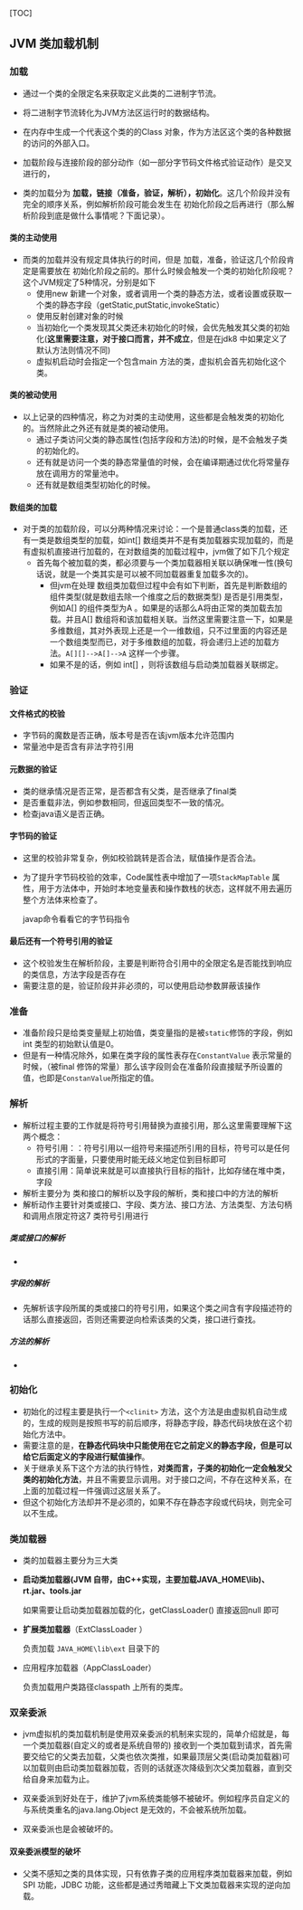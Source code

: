 [TOC]

## JVM 类加载机制

### 加载

* 通过一个类的全限定名来获取定义此类的二进制字节流。
* 将二进制字节流转化为JVM方法区运行时的数据结构。
* 在内存中生成一个代表这个类的的Class 对象，作为方法区这个类的各种数据的访问的外部入口。
* 加载阶段与连接阶段的部分动作（如一部分字节码文件格式验证动作）是交叉进行的，

* 类的加载分为 **加载，链接（准备，验证，解析），初始化**。这几个阶段并没有完全的顺序关系，例如解析阶段可能会发生在 初始化阶段之后再进行（那么解析阶段到底是做什么事情呢？下面记录）。


#### 类的主动使用

* 而类的加载并没有规定具体执行的时间，但是 加载，准备，验证这几个阶段肯定是需要放在 初始化阶段之前的。那什么时候会触发一个类的初始化阶段呢？这个JVM规定了5种情况，分别是如下
  * 使用new 新建一个对象，或者调用一个类的静态方法，或者设置或获取一个类的静态字段（getStatic,putStatic,invokeStatic）
  * 使用反射创建对象的时候
  * 当初始化一个类发现其父类还未初始化的时候，会优先触发其父类的初始化(**这里需要注意，对于接口而言，并不成立**，但是在jdk8 中如果定义了默认方法则情况不同)
  * 虚拟机启动时会指定一个包含main 方法的类，虚拟机会首先初始化这个类。

#### 类的被动使用

* 以上记录的四种情况，称之为对类的主动使用，这些都是会触发类的初始化的。当然除此之外还有就是类的被动使用。
  * 通过子类访问父类的静态属性(包括字段和方法)的时候，是不会触发子类的初始化的。
  * 还有就是访问一个类的静态常量值的时候，会在编译期通过优化将常量存放在调用方的常量池中。
  * 还有就是数组类型初始化的时候。

#### 数组类的加载

* 对于类的加载阶段，可以分两种情况来讨论：一个是普通class类的加载，还有一类是数组类型的加载，如int[] 数组类并不是有类加载器实现加载的，而是有虚拟机直接进行加载的，在对数组类的加载过程中，jvm做了如下几个规定
  * 首先每个被加载的类，都必须要与一个类加载器相关联以确保唯一性(换句话说，就是一个类其实是可以被不同加载器重复加载多次的)。
    * 但jvm在处理 数组类加载但过程中会有如下判断，首先是判断数组的组件类型(就是数组去除一个维度之后的数据类型) 是否是引用类型，例如A[] 的组件类型为A 。如果是的话那么A将由正常的类加载去加载。并且A[] 数组将和该加载相关联。当然这里需要注意一下，如果是多维数组，其对外表现上还是一个一维数组，只不过里面的内容还是一个数组类型而已，对于多维数组的加载，将会递归上述的加载方法。`A[][]-->A[]-->A` 这样一个步骤。
    * 如果不是的话，例如 int[] ，则将该数组与启动类加载器关联绑定。

### 验证

#### 文件格式的校验

* 字节码的魔数是否正确，版本号是否在该jvm版本允许范围内
* 常量池中是否含有非法字符引用

#### 元数据的验证

* 类的继承情况是否正常，是否都含有父类，是否继承了final类
* 是否重载非法，例如参数相同，但返回类型不一致的情况。
* 检查java语义是否正确。

#### 字节码的验证

* 这里的校验非常复杂，例如校验跳转是否合法，赋值操作是否合法。

* 为了提升字节码校验的效率，Code属性表中增加了一项`StackMapTable` 属性，用于方法体中，开始时本地变量表和操作数栈的状态，这样就不用去遍历整个方法体来检查了。

  javap命令看看它的字节码指令

#### 最后还有一个符号引用的验证

* 这个校验发生在解析阶段，主要是判断符合引用中的全限定名是否能找到响应的类信息，方法字段是否存在
* 需要注意的是，验证阶段并非必须的，可以使用启动参数屏蔽该操作

### 准备

* 准备阶段只是给类变量赋上初始值，类变量指的是被`static`修饰的字段，例如int 类型的初始默认值是0。
* 但是有一种情况除外，如果在类字段的属性表存在`ConstantValue` 表示常量的时候，（被final 修饰的常量）那么该字段则会在准备阶段直接赋予所设置的值，也即是`ConstanValue`所指定的值。

### 解析

* 解析过程主要的工作就是将符号引用替换为直接引用，那么这里需要理解下这两个概念：
  * 符号引用：：符号引用以一组符号来描述所引用的目标，符号可以是任何 形式的字面量，只要使用时能无歧义地定位到目标即可
  * 直接引用：简单说来就是可以直接执行目标的指针，比如存储在堆中类，字段
* 解析主要分为 类和接口的解析以及字段的解析，类和接口中的方法的解析
* 解析动作主要针对类或接口、字段、类方法、接口方法、方法类型、方法句柄和调用点限定符这7 类符号引用进行

##### 类或接口的解析

* 

##### 字段的解析

* 先解析该字段所属的类或接口的符号引用，如果这个类之间含有字段描述符的话那么直接返回，否则还需要逆向检索该类的父类，接口进行查找。

##### 方法的解析

* 

### 初始化

* 初始化的过程主要是执行一个`<clinit>` 方法，这个方法是由虚拟机自动生成的，生成的规则是按照书写的前后顺序，将静态字段，静态代码块放在这个初始化方法中。
* 需要注意的是，**在静态代码块中只能使用在它之前定义的静态字段，但是可以给它后面定义的字段进行赋值操作**。
* 关于继承关系下这个方法的执行特性，**对类而言，子类的初始化一定会触发父类的初始化方法**，并且不需要显示调用。对于接口之间，不存在这种关系，在上面的加载过程一件强调过这层关系了。
* 但这个初始化方法却并不是必须的，如果不存在静态字段或代码块，则完全可以不生成。

### 类加载器

* 类的加载器主要分为三大类 

* **启动类加载器(JVM 自带，由C++实现，主要加载JAVA_HOME\lib)、rt.jar、tools.jar**

  如果需要让启动类加载器加载的化，getClassLoader() 直接返回null 即可

* **扩展类加载器**（ExtClassLoader ）

  负责加载 `JAVA_HOME\lib\ext` 目录下的

* 应用程序加载器（AppClassLoader）

  负责加载用户类路径classpath 上所有的类库。

### 双亲委派

* jvm虚拟机的类加载机制是使用双亲委派的机制来实现的，简单介绍就是，每一个类加载器(自定义的或者是系统自带的) 接收到一个类加载到请求，首先需要交给它的父类去加载，父类也依次类推，如果最顶层父类(启动类加载器)可以加载则由启动类加载器加载，否则的话就逐次降级到次父类加载器，直到交给自身来加载为止。
* 双亲委派到好处在于，维护了jvm系统类能够不被破坏。例如程序员自定义的与系统类重名的java.lang.Object 是无效的，不会被系统所加载。

* 双亲委派也是会被破坏的。

#### 双亲委派模型的破坏

* 父类不感知之类的具体实现，只有依靠子类的应用程序类加载器来加载，例如SPI 功能，JDBC 功能，这些都是通过秀暗藏上下文类加载器来实现的逆向加载。
